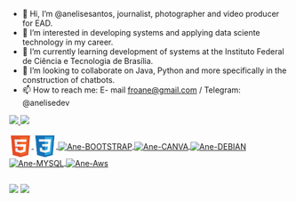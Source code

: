 - 👋 Hi, I’m @anelisesantos, journalist, photographer and video producer for EAD.
- 👀 I’m interested in developing systems and applying data sciente technology in my career.
- 🌱 I’m currently learning development of systems at the Instituto Federal de Ciência e Tecnologia de Brasília.
- 💞️ I’m looking to collaborate on Java, Python and more specifically in the construction of chatbots.
- 📫 How to reach me: E- mail froane@gmail.com / Telegram: @anelisedev

<!---
anelisesantos/anelisesantos is a ✨ special ✨ repository because its `README.md` (this file) appears on your GitHub profile.
You can click the Preview link to take a look at your changes.
--->
<div>
  <a href="https://github.com/joao2206">
  <img height="180em" src="https://github-readme-stats.vercel.app/api?username=anelisesantos&show_icons=true&theme=dracula&iclude_all_commits=true&count_private=true"/>
  <img height="180em" src="https://github-readme-stats.vercel.app/api/top-langs/?username=anelisesantos&layout=compact&langs_count=16&theme=dracula"/>
</div>

<div style="display: inline_block"><br>
  <img align="center" alt="Ane-HTML" heigth="30" width="40" src="https://raw.githubusercontent.com/devicons/devicon/master/icons/html5/html5-original.svg">
  <img align="center" alt="Ane-CSS" heigth="30" width="40" src="https://raw.githubusercontent.com/devicons/devicon/master/icons/css3/css3-original.svg">
  <img align="center" alt="Ane-BOOTSTRAP" heigth="30" width="40" src="https://cdn.jsdelivr.net/gh/devicons/devicon/icons/bootstrap/bootstrap-original.svg">
  <img align="center" alt="Ane-CANVA" heigth="30" width="40" src="https://cdn.jsdelivr.net/gh/devicons/devicon/icons/canva/canva-original.svg">
  <img align="center" alt="Ane-DEBIAN" heigth="30" width="40" src="https://cdn.jsdelivr.net/gh/devicons/devicon/icons/debian/debian-original.svg">
  <img align="center" alt="Ane-MYSQL" heigth="30" width="40" src="https://cdn.jsdelivr.net/gh/devicons/devicon/icons/mysql/mysql-original.svg">
  <img align="center" alt="Ane-Aws" heigth="30" width="40"src="https://cdn.jsdelivr.net/gh/devicons/devicon/icons/amazonwebservices/amazonwebservices-original.svg" />
          
</div>

##

<div>
  <a href="https://www.linkedin.com/in/anelise/" target="_blank"><img src="https://img.shields.io/badge/LinkedIn-0077B5?style=for-the-badge&logo=linkedin&logoColor=white" target="_blank"></a>
  <a href="https://wa.me/+5561983834746" target="_blank"><img src="https://img.shields.io/badge/WhatsApp-25D366?style=for-the-badge&logo=whatsapp&logoColor=white" target="_blank"></a>
</div>
